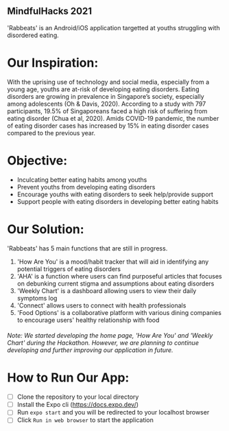 ## MindfulHacks 2021

'Rabbeats' is an Android/iOS application targetted at youths struggling with disordered eating. 

# Our Inspiration:
With the uprising use of technology and social media, especially from a young age, youths are at-risk of developing eating disorders. Eating disorders are growing in prevalence in Singapore’s society, especially among adolescents (Oh & Davis, 2020). According to a study with 797 participants, 19.5% of Singaporeans faced a high risk of suffering from eating disorder (Chua et al, 2020). Amids COVID-19 pandemic, the number of eating disorder cases has increased by 15% in eating disorder cases compared to the previous year.

# Objective:
- Inculcating better eating habits among youths
- Prevent youths from developing eating disorders
- Encourage youths with eating disorders to seek help/provide support
- Support people with eating disorders in developing better eating habits 

# Our Solution:
'Rabbeats' has 5 main functions that are still in progress. 
1. 'How Are You' is a mood/habit tracker that will aid in identifying any potential triggers of eating disorders
2. 'AHA' is a function where users can find purposeful articles that focuses on debunking current stigma and assumptions about eating disorders
3. 'Weekly Chart' is a dashboard allowing users to view their daily symptoms log
4. 'Connect' allows users to connect with health professionals
5. 'Food Options' is a collaborative platform with various dining companies to encourage users' healthy relationship with food

###### Note: We started developing the home page, 'How Are You' and 'Weekly Chart' during the Hackathon. However, we are planning to continue developing and further improving our application in future.

# How to Run Our App:
- [ ] Clone the repository to your local directory
- [ ] Install the Expo cli (https://docs.expo.dev/)
- [ ] Run `expo start` and you will be redirected to your localhost browser
- [ ] Click `Run in web browser` to start the application
